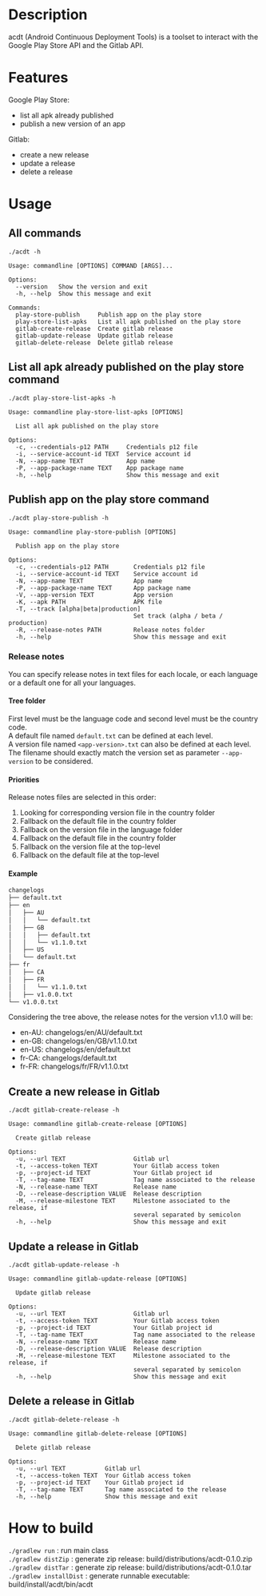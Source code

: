 # Description
acdt (Android Continuous Deployment Tools) is a toolset to  interact with the Google Play Store API and the Gitlab API.

# Features
Google Play Store:
- list all apk already published
- publish a new version of an app

Gitlab:
- create a new release
- update a release
- delete a release

# Usage
## All commands
`./acdt -h`
```
Usage: commandline [OPTIONS] COMMAND [ARGS]...

Options:
  --version   Show the version and exit
  -h, --help  Show this message and exit

Commands:
  play-store-publish     Publish app on the play store
  play-store-list-apks   List all apk published on the play store
  gitlab-create-release  Create gitlab release
  gitlab-update-release  Update gitlab release
  gitlab-delete-release  Delete gitlab release
```

## List all apk already published on the play store command
`./acdt play-store-list-apks -h`
```
Usage: commandline play-store-list-apks [OPTIONS]

  List all apk published on the play store

Options:
  -c, --credentials-p12 PATH     Credentials p12 file
  -i, --service-account-id TEXT  Service account id
  -N, --app-name TEXT            App name
  -P, --app-package-name TEXT    App package name
  -h, --help                     Show this message and exit
```

## Publish app on the play store command
`./acdt play-store-publish -h`
```
Usage: commandline play-store-publish [OPTIONS]

  Publish app on the play store

Options:
  -c, --credentials-p12 PATH       Credentials p12 file
  -i, --service-account-id TEXT    Service account id
  -N, --app-name TEXT              App name
  -P, --app-package-name TEXT      App package name
  -V, --app-version TEXT           App version
  -K, --apk PATH                   APK file
  -T, --track [alpha|beta|production]
                                   Set track (alpha / beta / production)
  -R, --release-notes PATH         Release notes folder
  -h, --help                       Show this message and exit
```

### Release notes
You can specify release notes in text files for each locale, or each language or a default one for all your languages.

#### Tree folder
First level must be the language code and second level must be the country code.  
A default file named `default.txt` can be defined at each level.  
A version file named `<app-version>.txt` can also be defined at each level. The filename should exactly match the version set as parameter `--app-version` to be considered.

#### Priorities
Release notes files are selected in this order:
1. Looking for corresponding version file in the country folder
2. Fallback on the default file in the country folder
3. Fallback on the version file in the language folder
4. Fallback on the default file in the country folder
5. Fallback on the version file at the top-level
6. Fallback on the default file at the top-level

#### Example
```bash
changelogs
├── default.txt
├── en
│   ├── AU
│   │   └── default.txt
│   ├── GB
│   │   ├── default.txt
│   │   └── v1.1.0.txt
│   ├── US
│   └── default.txt
├── fr
│   ├── CA
│   ├── FR
│   │   └── v1.1.0.txt
│   ├── v1.0.0.txt
└── v1.0.0.txt
```
Considering the tree above, the release notes for the version v1.1.0 will be:
- en-AU: changelogs/en/AU/default.txt
- en-GB: changelogs/en/GB/v1.1.0.txt
- en-US: changelogs/en/default.txt
- fr-CA: changelogs/default.txt
- fr-FR: changelogs/fr/FR/v1.1.0.txt

## Create a new release in Gitlab
`./acdt gitlab-create-release -h`
```
Usage: commandline gitlab-create-release [OPTIONS]

  Create gitlab release

Options:
  -u, --url TEXT                   Gitlab url
  -t, --access-token TEXT          Your Gitlab access token
  -p, --project-id TEXT            Your Gitlab project id
  -T, --tag-name TEXT              Tag name associated to the release
  -N, --release-name TEXT          Release name
  -D, --release-description VALUE  Release description
  -M, --release-milestone TEXT     Milestone associated to the release, if
                                   several separated by semicolon
  -h, --help                       Show this message and exit
```

## Update a release in Gitlab
`./acdt gitlab-update-release -h`
```
Usage: commandline gitlab-update-release [OPTIONS]

  Update gitlab release

Options:
  -u, --url TEXT                   Gitlab url
  -t, --access-token TEXT          Your Gitlab access token
  -p, --project-id TEXT            Your Gitlab project id
  -T, --tag-name TEXT              Tag name associated to the release
  -N, --release-name TEXT          Release name
  -D, --release-description VALUE  Release description
  -M, --release-milestone TEXT     Milestone associated to the release, if
                                   several separated by semicolon
  -h, --help                       Show this message and exit
```

## Delete a release in Gitlab
`./acdt gitlab-delete-release -h`
```
Usage: commandline gitlab-delete-release [OPTIONS]

  Delete gitlab release

Options:
  -u, --url TEXT           Gitlab url
  -t, --access-token TEXT  Your Gitlab access token
  -p, --project-id TEXT    Your Gitlab project id
  -T, --tag-name TEXT      Tag name associated to the release
  -h, --help               Show this message and exit
```

# How to build
`./gradlew run` : run main class  
`./gradlew distZip` : generate zip release: build/distributions/acdt-0.1.0.zip  
`./gradlew distTar` : generate zip release: build/distributions/acdt-0.1.0.tar  
`./gradlew installDist` : generate runnable executable: build/install/acdt/bin/acdt  
